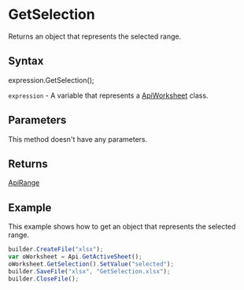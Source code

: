 # GetSelection

Returns an object that represents the selected range.

## Syntax

expression.GetSelection();

`expression` - A variable that represents a [ApiWorksheet](../ApiWorksheet.md) class.

## Parameters

This method doesn't have any parameters.

## Returns

[ApiRange](../../ApiRange/ApiRange.md)

## Example

This example shows how to get an object that represents the selected range.

```javascript
builder.CreateFile("xlsx");
var oWorksheet = Api.GetActiveSheet();
oWorksheet.GetSelection().SetValue("selected");
builder.SaveFile("xlsx", "GetSelection.xlsx");
builder.CloseFile();
```
